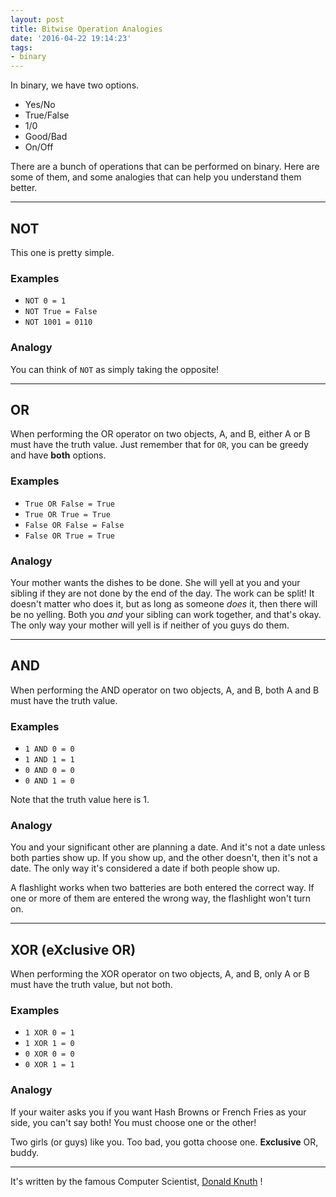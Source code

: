 ```yaml
---
layout: post
title: Bitwise Operation Analogies
date: '2016-04-22 19:14:23'
tags:
- binary
---
```


In binary, we have two options.

* Yes/No
* True/False
* 1/0
* Good/Bad
* On/Off

There are a bunch of operations that can be performed on binary. Here are some of them, and some analogies that can help you understand them better.

---

## NOT

This one is pretty simple.

### Examples

* `NOT 0 = 1`
* `NOT True = False`
* `NOT 1001 = 0110`

### Analogy

You can think of `NOT` as simply taking the opposite!

---

## OR

When performing the OR operator on two objects, A, and B, either A or B must have the truth value.
Just remember that for `OR`, you can be greedy and have **both** options.

### Examples

* `True OR False = True`
* `True OR True = True`
* `False OR False = False`
* `False OR True = True`

### Analogy

Your mother wants the dishes to be done. She will yell at you and your sibling if they are not done by the end of the day. The work can be split! It doesn't matter who does it, but as long as someone *does* it, then there will be no yelling. Both you *and* your sibling can work together, and that's okay. The only way your mother will yell is if neither of you guys do them.

---

## AND

When performing the AND operator on two objects, A, and B, both A and B must have the truth value.

### Examples

* `1 AND 0 = 0`
* `1 AND 1 = 1`
* `0 AND 0 = 0`
* `0 AND 1 = 0`

Note that the truth value here is 1.

### Analogy

You and your significant other are planning a date. And it's not a date unless both parties show up. If you show up, and the other doesn't, then it's not a date. The only way it's considered a date if both people show up.

A flashlight works when two batteries are both entered the correct way. If one or more of them are entered the wrong way, the flashlight won't turn on.

---

## XOR (eXclusive OR)

When performing the XOR operator on two objects, A, and B, only A or B must have the truth value, but not both.

### Examples

* `1 XOR 0 = 1`
* `1 XOR 1 = 0`
* `0 XOR 0 = 0`
* `0 XOR 1 = 1`

### Analogy

If your waiter asks you if you want Hash Browns or French Fries as your side, you can't say both! You must choose one or the other!

Two girls (or guys) like you. Too bad, you gotta choose one. **Exclusive** OR, buddy.

---

It's written by the famous Computer Scientist, [Donald Knuth](https://en.wikipedia.org/wiki/Donald_Knuth) !
